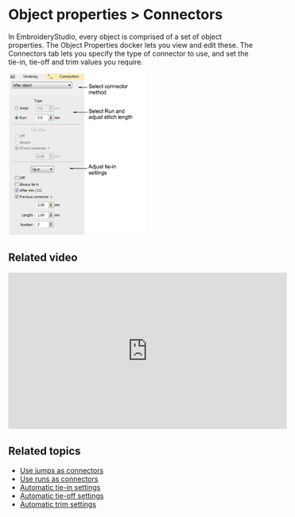 # Object properties > Connectors

In EmbroideryStudio, every object is comprised of a set of object properties. The Object Properties docker lets you view and edit these. The Connectors tab lets you specify the type of connector to use, and set the tie-in, tie-off and trim values you require.

![summary_-_edit00147.png](assets/summary_-_edit00147.png)

## Related video

<iframe src="https://www.youtube.com/embed/ufk5VIGuABA" frameborder="0" 
		 allow="accelerometer; autoplay; encrypted-media; gyroscope; picture-in-picture" 
		 allowfullscreen="" style="width: 560px; height: 315px;">
<p>&#160;</p>
</iframe>

## Related topics

- [Use jumps as connectors](../../Quality/connectors/Use_jumps_as_connectors)
- [Use runs as connectors](../../Quality/connectors/Use_runs_as_connectors)
- [Automatic tie-in settings](../../Quality/connectors/Automatic_tie-in_settings)
- [Automatic tie-off settings](../../Quality/connectors/Automatic_tie-off_settings)
- [Automatic trim settings](../../Quality/connectors/Automatic_trim_settings)
